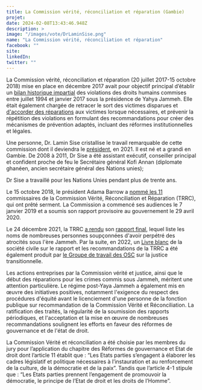 ```yaml
---
title: La Commission vérité, réconciliation et réparation (Gambie)
projet: 
date: 2024-02-08T13:43:46.948Z
description: >
image: "/images/vote/DrLaminSise.png"
name: "La Commission vérité, réconciliation et réparation"
facebook: ""
site: 
linkedIn: 
twitter: ""
---
```

La Commission vérité, réconciliation et réparation (20 juillet 2017-15 octobre 2018) mise en place en décembre 2017 avait pour objectif principal d’établir un [bilan historique impartial](https://www.lemonde.fr/afrique/article/2021/12/25/gambie-la-commission-verite-et-reconciliation-recommande-des-poursuites-contre-l-ex-dictateur-yahya-jammeh_6107259_3212.html) des violations des droits humains commises entre juillet 1994 et janvier 2017 sous la présidence de Yahya Jammeh. Elle était également chargée de retracer le sort des victimes disparues et [d'accorder des réparations](https://thepoint.gm/africa/gambia/french/la-commission-verite-reconciliation-et-reparations-recommande-des-poursuites-judiciaires-contre-les-auteurs-des-plus-grosses-violations-des-droits-de-lhomme) aux victimes lorsque nécessaires, et prévenir la répétition des violations en formulant des recommandations pour créer des mécanismes de prévention adaptés, incluant des réformes institutionnelles et légales. 

Une personne, Dr. Lamin Sise cristallise le travail remarquable de cette commission dont il deviendra le [président](https://www.kerrfatou.com/justice-ministry-appoints-dr-lamin-j-sise-as-chairperson-of-trrc/), en 2021. Il est né et a grandi en Gambie. De 2008 à 2011, Dr Sise a été assistant exécutif, conseiller principal et confident proche de feu le Secrétaire général Kofi Annan (diplomate ghanéen, ancien secrétaire général des Nations unies);

Dr Sise a travaillé pour les Nations Unies pendant plus de trente ans. 

Le 15 octobre 2018, le président Adama Barrow a [nommé les 11](https://www.rfi.fr/fr/afrique/20181014-gambie-lancement-commission-verite-reconciliation-dictature-yahya-jammeh) commissaires de la Commission Vérité, Réconciliation et Réparation (TRRC), qui ont prêté serment. La Commission a commencé ses audiences le 7 janvier 2019 et a soumis son rapport provisoire au gouvernement le 29 avril 2020.

Le 24 décembre 2021, la TRRC [a rendu](https://www.justiceinfo.net/fr/84783-gambie-rapport-commission-verite-suspendu-elections.html) son [rapport final](https://www.amnesty.org/fr/latest/news/2021/11/gambia-truth-and-reconciliation-report-must-lead-to-justice-and-reparations-for-victims/), lequel liste les noms de nombreuses personnes soupçonnées d'avoir perpétré des atrocités sous l'ère Jammeh. Par la suite, en 2022, un [Livre blanc](https://www.moj.gm/download-file/81d650ed-dc36-11ec-8f4f-025103a708b7) de la société civile sur le rapport et les recommandations de la TRRC a été également produit par [le Groupe de travail des OSC](https://static1.squarespace.com/static/5a7c2ca18a02c7a46149331c/t/6277f366baee3300382b2991/1652028264973/CSO+White+Paper+Web+A4.pdf) sur la justice transitionnelle.

Les actions entreprises par la Commission vérité et justice, ainsi que le début des réparations pour les crimes commis sous Jammeh, méritent une attention particulière. Le régime post-Yaya Jammeh a également mis en œuvre des initiatives positives, notamment l'exigence du respect des procédures d'équité avant le licenciement d'une personne de la fonction publique sur recommandation de la Commission Vérité et Réconciliation. La ratification des traités, la régularité de la soumission des rapports périodiques, et l'acceptation et la mise en œuvre de nombreuses recommandations soulignent les efforts en faveur des réformes de gouvernance et de l'état de droit.


La Commission Vérité et réconciliation a été choisie par les membres du jury pour l’application du chapitre des Réformes de gouvernance et Etat de droit dont l’article 11 établit que : “Les Etats parties s’engagent à élaborer les cadres législatif et politique nécessaires à l’instauration et au renforcement de la culture, de la démocratie et de la paix”. Tandis que l’article 4-1 stipule que : “Les Etats parties prennent l’engagement de promouvoir la démocratie, le principe de l’Etat de droit et les droits de l’Homme”. 